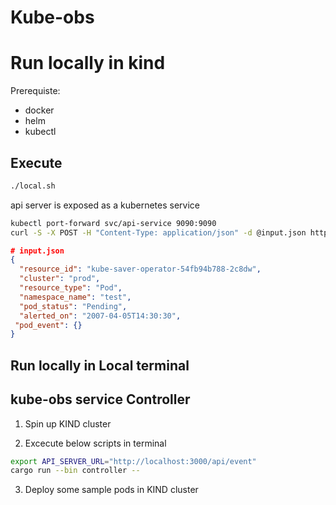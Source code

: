 # Kube-obs

# Run locally in kind

Prerequiste:
* docker
* helm
* kubectl
  
## Execute

```bash
./local.sh
```

api server is exposed as a kubernetes service

```bash
kubectl port-forward svc/api-service 9090:9090
curl -S -X POST -H "Content-Type: application/json" -d @input.json http://localhost:9090/pods -v
```

```json
# input.json
{
  "resource_id": "kube-saver-operator-54fb94b788-2c8dw",
  "cluster": "prod",
  "resource_type": "Pod",
  "namespace_name": "test",
  "pod_status": "Pending",
  "alerted_on": "2007-04-05T14:30:30",
 "pod_event": {}
}

```

## Run locally in Local terminal

## kube-obs service Controller

1. Spin up KIND cluster 

2. Excecute below scripts in terminal
  
```bash
export API_SERVER_URL="http://localhost:3000/api/event"
cargo run --bin controller --
```

3. Deploy some sample pods in KIND cluster 
